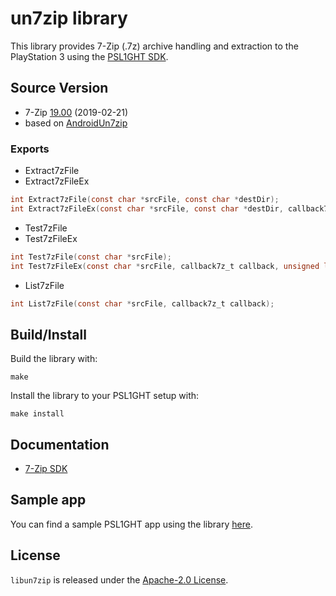 # un7zip library

This library provides 7-Zip (.7z) archive handling and extraction to the PlayStation 3 using the [PSL1GHT SDK](https://github.com/ps3dev/PSL1GHT/).

## Source Version

 - 7-Zip [19.00](https://sourceforge.net/projects/sevenzip/files/7-Zip/19.00/) (2019-02-21)
 - based on [AndroidUn7zip](https://github.com/hzy3774/AndroidUn7zip)

### Exports

 - Extract7zFile
 - Extract7zFileEx
 ```c
int Extract7zFile(const char *srcFile, const char *destDir);
int Extract7zFileEx(const char *srcFile, const char *destDir, callback7z_t callback, unsigned long inBufSize);
 ```
 - Test7zFile
 - Test7zFileEx
 ```c
int Test7zFile(const char *srcFile); 
int Test7zFileEx(const char *srcFile, callback7z_t callback, unsigned long inBufSize);
 ```
 - List7zFile
 ```c
int List7zFile(const char *srcFile, callback7z_t callback);
 ```

## Build/Install

Build the library with: 
```
make
```

Install the library to your PSL1GHT setup with:
```
make install
```

## Documentation

 - [7-Zip SDK](https://www.7-zip.org/sdk.html)

## Sample app

You can find a sample PSL1GHT app using the library [here](./example).

## License

`libun7zip` is released under the [Apache-2.0 License](./LICENSE).

